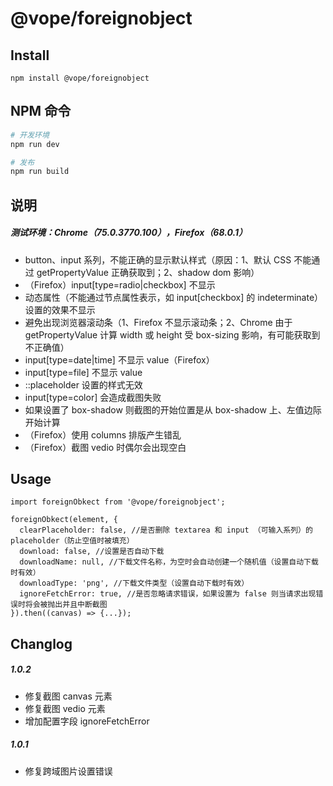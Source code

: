 # @vope/foreignobject

## Install
```
npm install @vope/foreignobject
```

## NPM 命令
```bash
# 开发环境
npm run dev

# 发布
npm run build
```

## 说明
##### 测试环境：Chrome（75.0.3770.100），Firefox（68.0.1）
* button、input 系列，不能正确的显示默认样式（原因：1、默认 CSS 不能通过 getPropertyValue 正确获取到；2、shadow dom 影响）
* （Firefox）input[type=radio|checkbox] 不显示
* 动态属性（不能通过节点属性表示，如 input[checkbox] 的 indeterminate）设置的效果不显示
* 避免出现浏览器滚动条（1、Firefox 不显示滚动条；2、Chrome 由于 getPropertyValue 计算 width 或 height 受 box-sizing 影响，有可能获取到不正确值）
* input[type=date|time] 不显示 value（Firefox）
* input[type=file] 不显示 value
* ::placeholder 设置的样式无效
* input[type=color] 会造成截图失败
* 如果设置了 box-shadow 则截图的开始位置是从 box-shadow 上、左值边际开始计算
* （Firefox）使用 columns 排版产生错乱
* （Firefox）截图 vedio 时偶尔会出现空白

## Usage
```
import foreignObkect from '@vope/foreignobject';

foreignObkect(element, {
  clearPlaceholder: false, //是否删除 textarea 和 input （可输入系列）的 placeholder（防止空值时被填充）
  download: false, //设置是否自动下载
  downloadName: null, //下载文件名称，为空时会自动创建一个随机值（设置自动下载时有效）
  downloadType: 'png', //下载文件类型（设置自动下载时有效）
  ignoreFetchError: true, //是否忽略请求错误，如果设置为 false 则当请求出现错误时将会被抛出并且中断截图
}).then((canvas) => {...});
```

## Changlog
##### 1.0.2
  - 修复截图 canvas 元素
  - 修复截图 vedio 元素
  - 增加配置字段 ignoreFetchError
##### 1.0.1
  - 修复跨域图片设置错误